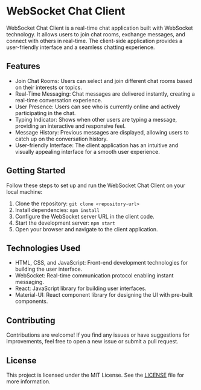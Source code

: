 # WebSocket Chat Client

WebSocket Chat Client is a real-time chat application built with WebSocket technology. It allows users to join chat rooms, exchange messages, and connect with others in real-time. The client-side application provides a user-friendly interface and a seamless chatting experience.

## Features

- Join Chat Rooms: Users can select and join different chat rooms based on their interests or topics.
- Real-Time Messaging: Chat messages are delivered instantly, creating a real-time conversation experience.
- User Presence: Users can see who is currently online and actively participating in the chat.
- Typing Indicator: Shows when other users are typing a message, providing an interactive and responsive feel.
- Message History: Previous messages are displayed, allowing users to catch up on the conversation history.
- User-friendly Interface: The client application has an intuitive and visually appealing interface for a smooth user experience.

## Getting Started

Follow these steps to set up and run the WebSocket Chat Client on your local machine:

1. Clone the repository: `git clone <repository-url>`
2. Install dependencies: `npm install`
3. Configure the WebSocket server URL in the client code.
4. Start the development server: `npm start`
5. Open your browser and navigate to the client application.

## Technologies Used

- HTML, CSS, and JavaScript: Front-end development technologies for building the user interface.
- WebSocket: Real-time communication protocol enabling instant messaging.
- React: JavaScript library for building user interfaces.
- Material-UI: React component library for designing the UI with pre-built components.

## Contributing

Contributions are welcome! If you find any issues or have suggestions for improvements, feel free to open a new issue or submit a pull request.

## License

This project is licensed under the MIT License. See the [LICENSE](LICENSE) file for more information.